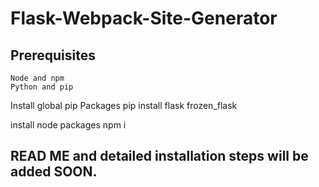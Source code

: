 # Flask-Webpack-Site-Generator

## Prerequisites
    Node and npm
    Python and pip

Install global pip Packages
pip install flask frozen_flask

install node packages
npm i

## READ ME and detailed installation steps will be added SOON.



